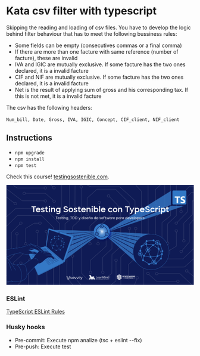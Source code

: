 # Kata csv filter with typescript

Skipping the reading and loading of csv files. You have to develop the logic behind filter behaviour that has to meet the following bussiness rules:
- Some fields can be empty (consecutives commas or a final comma)
- If there are more than one facture with same reference (number of facture), these are invalid
- IVA and IGIC are mutually exclusive. If some facture has the two ones declared, it is a invalid facture
- CIF and NIF are mutually exclusive. If some facture has the two ones declared, it is a invalid facture
- Net is the result of applying sum of gross and his corresponding tax. If this is not met, it is a invalid facture

The csv has the following headers:

`Num_bill, Date, Gross, IVA, IGIC, Concept, CIF_client, NIF_client`
## Instructions
* `npm upgrade`
* `npm install`
* `npm test`

Check this course! [testingsostenible.com](https://testingsostenible.com).

![Testing Sostenible con TypeScript](cover.png)

### ESLint
[TypeScript ESLint Rules](https://github.com/typescript-eslint/typescript-eslint/tree/master/packages/eslint-plugin)

### Husky hooks
* Pre-commit: Execute npm analize (tsc + eslint --fix)
* Pre-push: Execute test
